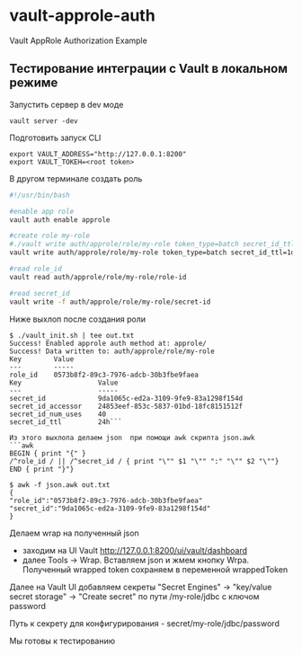 # vault-approle-auth
Vault AppRole Authorization Example

## Тестирование интеграции с Vault в локальном режиме

Запустить сервер в dev моде
```
vault server -dev
```

Подготовить запуск  CLI
```
export VAULT_ADDRESS="http://127.0.0.1:8200"
export VAULT_TOKEH=<root token>
```

В другом терминале создать роль 

```vault_init.sh
#!/usr/bin/bash

#enable app role
vault auth enable approle

#create role my-role
#./vault write auth/approle/role/my-role token_type=batch secret_id_ttl=10m token_ttl=20m token_max_ttl=30m secret_id_num_uses=40
vault write auth/approle/role/my-role token_type=batch secret_id_ttl=1d token_ttl=1d token_max_ttl=1d secret_id_num_uses=40

#read role_id
vault read auth/approle/role/my-role/role-id

#read secret_id
vault write -f auth/approle/role/my-role/secret-id
```

Ниже выхлоп после создания роли
```
$ ./vault_init.sh | tee out.txt
Success! Enabled approle auth method at: approle/
Success! Data written to: auth/approle/role/my-role
Key        Value
---        -----
role_id    0573b8f2-89c3-7976-adcb-30b3fbe9faea
Key                   Value
---                   -----
secret_id             9da1065c-ed2a-3109-9fe9-83a1298f154d
secret_id_accessor    24853eef-853c-5837-01bd-18fc8151512f
secret_id_num_uses    40
secret_id_ttl         24h```

Из этого выхлопа делаем json  при помощи awk скрипта json.awk
```awk
BEGIN { print "{" }
/^role_id / || /^secret_id / { print "\"" $1 "\"" ":" "\"" $2 "\""}
END { print "}"}
```

```
$ awk -f json.awk out.txt
{
"role_id":"0573b8f2-89c3-7976-adcb-30b3fbe9faea"
"secret_id":"9da1065c-ed2a-3109-9fe9-83a1298f154d"
}
```

Делаем wrap на полученный json
- заходим на UI Vault http://127.0.0.1:8200/ui/vault/dashboard
- далее Tools -> Wrap. Вставляем json и жмем кнопку Wrpa. Полученный wrapped token сохраняем в переменной wrappedToken

Далее на Vault UI добавляем секреты "Secret Engines" -> "key/value secret storage" -> "Create secret" по пути /my-role/jdbc с ключом password

Путь к секрету для конфигурирования - secret/my-role/jdbc/password

Мы готовы к тестированию







